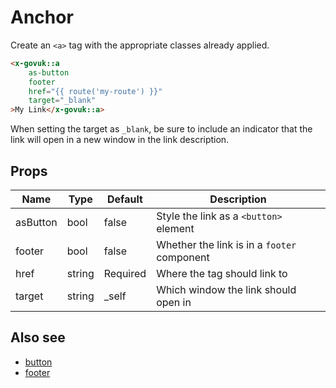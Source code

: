 # Anchor

Create an `<a>` tag with the appropriate classes already applied.

```html
<x-govuk::a
    as-button
    footer
    href="{{ route('my-route') }}"
    target="_blank"
>My Link</x-govuk::a>
```

When setting the target as `_blank`, be sure to include an indicator that the link will open in a new window in the link description. 

## Props

| Name     | Type   | Default  | Description |
| -------- | ------ | -------- | ----------- |
| asButton | bool   | false    | Style the link as a `<button>` element |
| footer   | bool   | false    | Whether the link is in a `footer` component |
| href     | string | Required | Where the tag should link to |
| target   | string | _self    | Which window the link should open in |

## Also see

* [button](button.md)
* [footer](footer.md)
